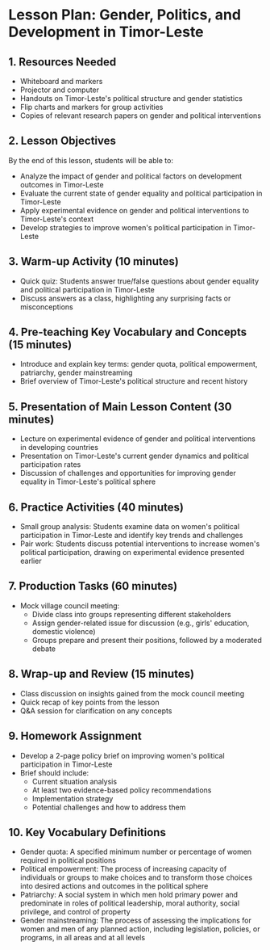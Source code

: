 # Lesson Plan: Gender, Politics, and Development in Timor-Leste

## 1. Resources Needed

- Whiteboard and markers
- Projector and computer
- Handouts on Timor-Leste's political structure and gender statistics
- Flip charts and markers for group activities
- Copies of relevant research papers on gender and political interventions

## 2. Lesson Objectives

By the end of this lesson, students will be able to:
- Analyze the impact of gender and political factors on development outcomes in Timor-Leste
- Evaluate the current state of gender equality and political participation in Timor-Leste
- Apply experimental evidence on gender and political interventions to Timor-Leste's context
- Develop strategies to improve women's political participation in Timor-Leste

## 3. Warm-up Activity (10 minutes)

- Quick quiz: Students answer true/false questions about gender equality and political participation in Timor-Leste
- Discuss answers as a class, highlighting any surprising facts or misconceptions

## 4. Pre-teaching Key Vocabulary and Concepts (15 minutes)

- Introduce and explain key terms: gender quota, political empowerment, patriarchy, gender mainstreaming
- Brief overview of Timor-Leste's political structure and recent history

## 5. Presentation of Main Lesson Content (30 minutes)

- Lecture on experimental evidence of gender and political interventions in developing countries
- Presentation on Timor-Leste's current gender dynamics and political participation rates
- Discussion of challenges and opportunities for improving gender equality in Timor-Leste's political sphere

## 6. Practice Activities (40 minutes)

- Small group analysis: Students examine data on women's political participation in Timor-Leste and identify key trends and challenges
- Pair work: Students discuss potential interventions to increase women's political participation, drawing on experimental evidence presented earlier

## 7. Production Tasks (60 minutes)

- Mock village council meeting:
  * Divide class into groups representing different stakeholders
  * Assign gender-related issue for discussion (e.g., girls' education, domestic violence)
  * Groups prepare and present their positions, followed by a moderated debate

## 8. Wrap-up and Review (15 minutes)

- Class discussion on insights gained from the mock council meeting
- Quick recap of key points from the lesson
- Q&A session for clarification on any concepts

## 9. Homework Assignment

- Develop a 2-page policy brief on improving women's political participation in Timor-Leste
- Brief should include:
  * Current situation analysis
  * At least two evidence-based policy recommendations
  * Implementation strategy
  * Potential challenges and how to address them

## 10. Key Vocabulary Definitions

- Gender quota: A specified minimum number or percentage of women required in political positions
- Political empowerment: The process of increasing capacity of individuals or groups to make choices and to transform those choices into desired actions and outcomes in the political sphere
- Patriarchy: A social system in which men hold primary power and predominate in roles of political leadership, moral authority, social privilege, and control of property
- Gender mainstreaming: The process of assessing the implications for women and men of any planned action, including legislation, policies, or programs, in all areas and at all levels